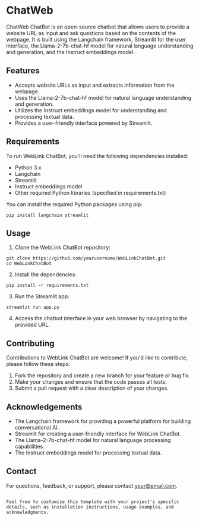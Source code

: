 
# ChatWeb

ChatWeb ChatBot is an open-source chatbot that allows users to provide a website URL as input and ask questions based on the contents of the webpage. It is built using the Langchain framework, Streamlit for the user interface, the Llama-2-7b-chat-hf model for natural language understanding and generation, and the Instruct embeddings model.

## Features

- Accepts website URLs as input and extracts information from the webpage.
- Uses the Llama-2-7b-chat-hf model for natural language understanding and generation.
- Utilizes the Instruct embeddings model for understanding and processing textual data.
- Provides a user-friendly interface powered by Streamlit.

## Requirements

To run WebLink ChatBot, you'll need the following dependencies installed:

- Python 3.x
- Langchain
- Streamlit
- Instruct embeddings model
- Other required Python libraries (specified in requirements.txt)

You can install the required Python packages using pip:

```
pip install langchain streamlit 
```

## Usage

1. Clone the WebLink ChatBot repository:

```
git clone https://github.com/yourusername/WebLinkChatBot.git
cd WebLinkChatBot
```

2. Install the dependencies:

```
pip install -r requirements.txt
```

3. Run the Streamlit app:

```
streamlit run app.py
```

4. Access the chatbot interface in your web browser by navigating to the provided URL.

## Contributing

Contributions to WebLink ChatBot are welcome! If you'd like to contribute, please follow these steps:

1. Fork the repository and create a new branch for your feature or bug fix.
2. Make your changes and ensure that the code passes all tests.
3. Submit a pull request with a clear description of your changes.

## Acknowledgements

- The Langchain framework for providing a powerful platform for building conversational AI.
- Streamlit for creating a user-friendly interface for WebLink ChatBot.
- The Llama-2-7b-chat-hf model for natural language processing capabilities.
- The Instruct embeddings model for processing textual data.

## Contact

For questions, feedback, or support, please contact [your@email.com](mailto:sibims00@email.com).
```

Feel free to customize this template with your project's specific details, such as installation instructions, usage examples, and acknowledgments.
